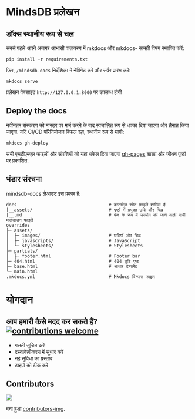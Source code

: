# MindsDB प्रलेखन

## डॉक्स स्थानीय रूप से चल

सबसे पहले अपने अजगर आभासी वातावरण में mkdocs और mkdocs- सामग्री विषय स्थापित करें:
```
pip install -r requirements.txt
```
फिर, `/mindsdb-docs` निर्देशिका में नेविगेट करें और सर्वर प्रारंभ करें:

```
mkdocs serve
```

प्रलेखन वेबसाइट `http://127.0.0.1:8000` पर उपलब्ध होगी 


## Deploy the docs

नवीनतम संस्करण को मास्टर पर मर्ज करने के बाद स्वचालित रूप से धक्का दिया जाएगा और तैनात किया जाएगा. यदि CI/CD परिनियोजन विफल रहा, स्थानीय रूप से भागो:

```
mkdocs gh-deploy
```

सभी एचटीएमएल फाइलों और संपत्तियों को यहां धकेल दिया जाएगा [gh-pages](https://github.com/mindsdb/mindsdb-docs/tree/gh-pages) शाखा और जीथब पृष्ठों पर प्रकाशित.

## भंडार संरचना

mindsdb-docs लेआउट इस प्रकार है:

```
docs                                   # दस्तावेज़ स्रोत फ़ाइलें शामिल हैं
|__assets/                             # पृष्ठों में प्रयुक्त छवि और चिह्न
|__.md                                 # पेज के रूप में उपयोग की जाने वाली सभी मार्कडाउन फाइलें
overrides
├─ assets/
│  ├─ images/                          # छवियाँ और चिह्न
│  ├─ javascripts/                     # JavaScript
│  └─ stylesheets/                     # Stylesheets
├─ partials/
│  ├─ footer.html                      # Footer bar
├─ 404.html                            # 404 त्रुटि पृष्ठ
├─ base.html                           # आधार टेम्पलेट
└─ main.html
.mkdocs.yml                            # Mkdocs विन्यास फाइल
```
# योगदान

## आप हमारी कैसे मदद कर सकते हैं? [![contributions welcome](https://img.shields.io/badge/contributions-welcome-brightgreen.svg?style=flat)](https://github.com/mindsdb/mindsdb/issues)

* गलती सूचित करें
* दस्तावेज़ीकरण में सुधार करें
* नई सुविधा का प्रस्ताव
* टाइपो को ठीक करें

## Contributors

<a href="https://github.com/mindsdb/mindsdb-docs/graphs/contributors">
  <img src="https://contributors-img.web.app/image?repo=mindsdb/mindsdb-docs" />
</a>

बना हुआ [contributors-img](https://contributors-img.web.app).
